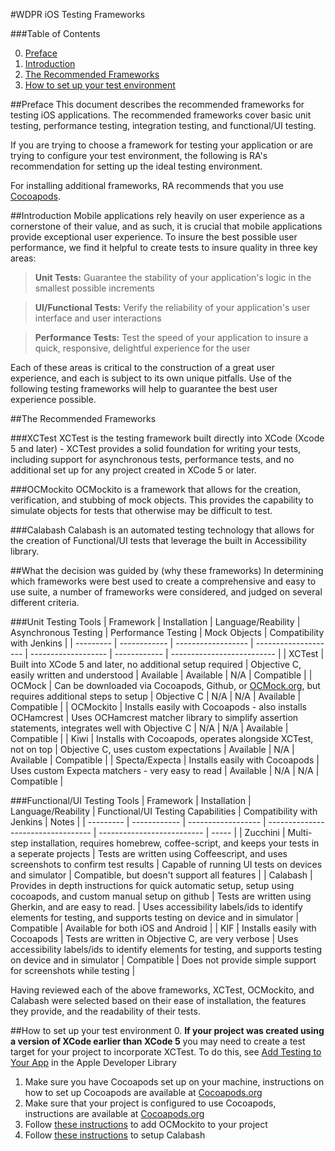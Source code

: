 #WDPR iOS Testing Frameworks

###Table of Contents

 0. [Preface](#preface)
 1. [Introduction](#introduction)
 2. [The Recommended Frameworks](#the-recommended-frameworks)
 3. [How to set up your test environment](#how-to-set-up-your-test-environment)

##Preface
This document describes the recommended frameworks for testing iOS applications. The recommended frameworks cover basic unit testing, performance testing, integration testing, and functional/UI testing.

If you are trying to choose a framework for testing your application or are trying to configure your test environment, the following is RA's recommendation for setting up the ideal testing environment.

For installing additional frameworks, RA recommends that you use [Cocoapods](https://cocoapods.org).

##Introduction
Mobile applications rely heavily on user experience as a cornerstone of their value, and as such, it is crucial that mobile applications provide exceptional user experience. To insure the best possible user performance, we find it helpful to create tests to insure quality in three key areas:

>	**Unit Tests:** Guarantee the stability of your application's logic in the smallest possible increments

>	**UI/Functional Tests:** Verify the reliability of your application's user interface and user interactions

>	**Performance Tests:** Test the speed of your application to insure a quick, responsive, delightful experience for the user

Each of these areas is critical to the construction of a great user experience, and each is subject to its own unique pitfalls.  Use of the following testing frameworks will help to guarantee the best user experience possible.

##The Recommended Frameworks

###XCTest
XCTest is the testing framework built directly into XCode (Xcode 5 and later) - XCTest provides a solid foundation for writing your tests, including support for asynchronous tests, performance tests, and no additional set up for any project created in XCode 5 or later.

###OCMockito
OCMockito is a framework that allows for the creation, verification, and stubbing of mock objects. This provides the capability to simulate objects for tests that otherwise may be difficult to test. 

###Calabash
Calabash is an automated testing technology that allows for the creation of Functional/UI tests that leverage the built in Accessibility library.

##What the decision was guided by (why these frameworks)
In determining which frameworks were best used to create a comprehensive and easy to use suite, a number of frameworks were considered, and judged on several different criteria.

###Unit Testing Tools
| Framework | Installation | Language/Reability | Asynchronous Testing | Performance Testing | Mock Objects | Compatibility with Jenkins |
| --------- | ------------ | ------------------ | -------------------- | ------------------- | ------------ | -------------------------- |
| XCTest | Built into XCode 5 and later, no additional setup required | Objective C, easily written and understood | Available | Available | N/A | Compatible |
| OCMock | Can be downloaded via Cocoapods, Github, or [OCMock.org](http://ocmock.org/download/), but requires additional steps to setup | Objective C | N/A | N/A | Available | Compatible |
| OCMockito | Installs easily with Cocoapods - also installs OCHamcrest | Uses OCHamcrest matcher library to simplify assertion statements, integrates well with Objective C | N/A | N/A | Available | Compatible |
| Kiwi | Installs with Cocoapods, operates alongside XCTest, not on top | Objective C, uses custom expectations | Available | N/A | Available | Compatible |
| Specta/Expecta | Installs easily with Cocoapods | Uses custom Expecta matchers - very easy to read | Available | N/A | N/A | Compatible |

###Functional/UI Testing Tools
| Framework | Installation | Language/Reability | Functional/UI Testing Capabilities | Compatibility with Jenkins | Notes |
| --------- | ------------ | ------------------ | ---------------------------------- | -------------------------- | ----- |
| Zucchini | Multi-step installation, requires homebrew, coffee-script, and keeps your tests in a seperate projects | Tests are written using Coffeescript, and uses screenshots to confirm test results | Capable of running UI tests on devices and simulator | Compatible, but doesn't support all features |
| Calabash | Provides in depth instructions for quick automatic setup, setup using cocoapods, and custom manual setup on github | Tests are written using Gherkin, and are easy to read. | Uses accessibility labels/ids to identify elements for testing, and supports testing on device and in simulator | Compatible | Available for both iOS and Android |
| KIF | Installs easily with Cocoapods | Tests are written in Objective C, are very verbose | Uses accessibility labels/ids to identify elements for testing, and supports testing on device and in simulator | Compatible | Does not provide simple support for screenshots while testing |

Having reviewed each of the above frameworks, XCTest, OCMockito, and Calabash were selected based on their ease of installation, the features they provide, and the readability of their tests.

##How to set up your test environment
0. **If your project was created using a version of XCode earlier than XCode 5** you may need to create a test target for your project to incorporate XCTest. To do this, see [Add Testing to Your App](https://developer.apple.com/library/ios/documentation/DeveloperTools/Conceptual/testing_with_xcode/testing_1_quick_start/testing_1_quick_start.html#//apple_ref/doc/uid/TP40014132-CH2-SW3) in the Apple Developer Library
1. Make sure you have Cocoapods set up on your machine, instructions on how to set up Cocoapods are available at [Cocoapods.org](https://guides.cocoapods.org/using/getting-started.html#getting-started)
2. Make sure that your project is configured to use Cocoapods, instructions are available at [Cocoapods.org](https://guides.cocoapods.org/using/using-cocoapods.html)
3. Follow [these instructions](https://github.com/jonreid/OCMockito#how-do-i-add-ocmockito-to-my-project) to add OCMockito to your project
4. Follow [these instructions](https://github.com/calabash/calabash-ios#setup-and-requirements) to setup Calabash 
